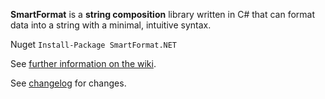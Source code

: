 **SmartFormat** is a **string composition** library written in C# that can format data into a string with a minimal, intuitive syntax.

Nuget
```Install-Package SmartFormat.NET```

See [further information on the wiki](https://github.com/scottrippey/SmartFormat.NET/wiki).

See [changelog](CHANGES.md) for changes.
